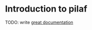 # Introduction to pilaf

TODO: write [great documentation](http://jacobian.org/writing/what-to-write/)

